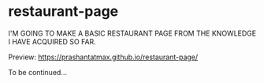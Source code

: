 # restaurant-page

I'M GOING TO MAKE A BASIC RESTAURANT PAGE FROM THE KNOWLEDGE I HAVE ACQUIRED SO FAR.

Preview: https://prashantatmax.github.io/restaurant-page/


To be continued... 
 